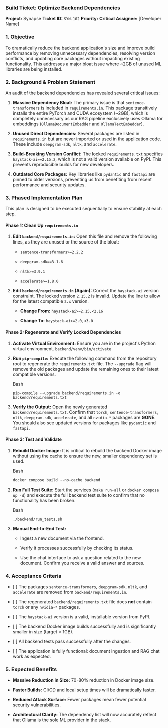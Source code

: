 ### **Build Ticket: Optimize Backend Dependencies**

**Project:** Synapse **Ticket ID:** `SYN-102` **Priority:** **Critical** **Assignee:** \[Developer Name\]

### 1\. Objective

To dramatically reduce the backend application's size and improve build performance by removing unnecessary dependencies, resolving version conflicts, and updating core packages without impacting existing functionality. This addresses a major bloat issue where ~2GB of unused ML libraries are being installed.

### 2\. Background & Problem Statement

An audit of the backend dependencies has revealed several critical issues:

1.  **Massive Dependency Bloat:** The primary issue is that `sentence-transformers` is included in `requirements.in`. This package transitively installs the entire PyTorch and CUDA ecosystem (~2GB), which is completely unnecessary as our RAG pipeline exclusively uses Ollama for embeddings (`OllamaDocumentEmbedder` and `OllamaTextEmbedder`).
    
2.  **Unused Direct Dependencies:** Several packages are listed in `requirements.in` but are never imported or used in the application code. These include `deepgram-sdk`, `nltk`, and `accelerate`.
    
3.  **Build-Breaking Version Conflict:** The locked `requirements.txt` specifies `haystack-ai==2.15.2`, which is not a valid version available on PyPI. This prevents reproducible builds for new developers.
    
4.  **Outdated Core Packages:** Key libraries like `pydantic` and `fastapi` are pinned to older versions, preventing us from benefiting from recent performance and security updates.
    

### 3\. Phased Implementation Plan

This plan is designed to be executed sequentially to ensure stability at each step.

#### **Phase 1: Clean Up `requirements.in`**

1.  **Edit `backend/requirements.in`:** Open this file and remove the following lines, as they are unused or the source of the bloat:
    
    -   `sentence-transformers>=2.2.2`
        
    -   `deepgram-sdk==3.1.6`
        
    -   `nltk>=3.9.1`
        
    -   `accelerate>=1.8.0`
        
2.  **Edit `backend/requirements.in` (Again):** Correct the `haystack-ai` version constraint. The locked version `2.15.2` is invalid. Update the line to allow for the latest compatible `2.x` version.
    
    -   **Change From:** `haystack-ai>=2.15,<2.16`
        
    -   **Change To:** `haystack-ai>=2.0,<3.0`
        

#### **Phase 2: Regenerate and Verify Locked Dependencies**

1.  **Activate Virtual Environment:** Ensure you are in the project's Python virtual environment. `backend/venv/bin/activate`
    
2.  **Run `pip-compile`:** Execute the following command from the repository root to regenerate the `requirements.txt` file. The `--upgrade` flag will remove the old packages and update the remaining ones to their latest compatible versions.
    
    Bash
    
    ```
    pip-compile --upgrade backend/requirements.in -o backend/requirements.txt
    
    ```
    
3.  **Verify the Output:** Open the newly generated `backend/requirements.txt`. Confirm that `torch`, `sentence-transformers`, `nltk`, `deepgram-sdk`, `accelerate`, and all `nvidia-*` packages are **GONE**. You should also see updated versions for packages like `pydantic` and `fastapi`.
    

#### **Phase 3: Test and Validate**

1.  **Rebuild Docker Image:** It is critical to rebuild the backend Docker image without using the cache to ensure the new, smaller dependency set is used.
    
    Bash
    
    ```
    docker compose build --no-cache backend
    
    ```
    
2.  **Run Full Test Suite:** Start the services (`make run-all` or `docker compose up -d`) and execute the full backend test suite to confirm that no functionality has been broken.
    
    Bash
    
    ```
    ./backend/run_tests.sh
    
    ```
    
3.  **Manual End-to-End Test:**
    
    -   Ingest a new document via the frontend.
        
    -   Verify it processes successfully by checking its status.
        
    -   Use the chat interface to ask a question related to the new document. Confirm you receive a valid answer and sources.
        

### 4\. Acceptance Criteria

-   \[ \] The packages `sentence-transformers`, `deepgram-sdk`, `nltk`, and `accelerate` are removed from `backend/requirements.in`.
    
-   \[ \] The regenerated `backend/requirements.txt` file does **not** contain `torch` or any `nvidia-*` packages.
    
-   \[ \] The `haystack-ai` version is a valid, installable version from PyPI.
    
-   \[ \] The backend Docker image builds successfully and is significantly smaller in size (target < 1GB).
    
-   \[ \] All backend tests pass successfully after the changes.
    
-   \[ \] The application is fully functional: document ingestion and RAG chat work as expected.
    

### 5\. Expected Benefits

-   **Massive Reduction in Size:** 70-80% reduction in Docker image size.
    
-   **Faster Builds:** CI/CD and local setup times will be dramatically faster.
    
-   **Reduced Attack Surface:** Fewer packages mean fewer potential security vulnerabilities.
    
-   **Architectural Clarity:** The dependency list will now accurately reflect that Ollama is the sole ML provider in the stack.